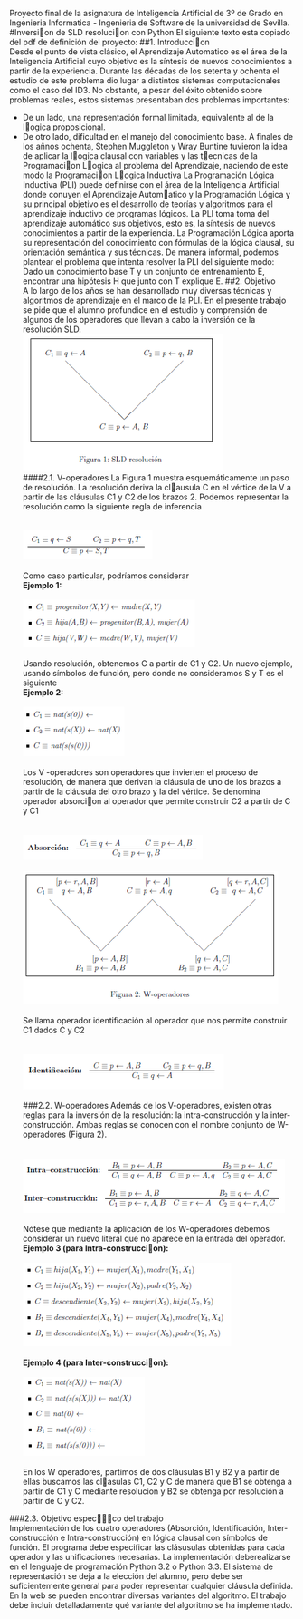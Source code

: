 Proyecto final de la asignatura de Inteligencia Artificial de 3º de Grado en Ingenieria Informatica - Ingenieria de Software de la universidad de Sevilla.
#Inversion de SLD resolucion con Python
El siguiente texto esta copiado del pdf de definición del proyecto:
##1. Introduccion<br>
Desde el punto de vista clásico, el Aprendizaje Automatico es el área de la Inteligencia
Artificial cuyo objetivo es la síntesis de nuevos conocimientos a partir de la experiencia.
Durante las décadas de los setenta y ochenta el estudio de este problema dio lugar a
distintos sistemas computacionales como el caso del ID3. No obstante, a pesar del éxito
obtenido sobre problemas reales, estos sistemas presentaban dos problemas importantes:
* De un lado, una representación formal limitada, equivalente al de la logica proposicional.
* De otro lado, dificultad en el manejo del conocimiento base.
A finales de los añnos ochenta, Stephen Muggleton y Wray Buntine tuvieron la idea de
aplicar la logica clausal con variables y las tecnicas de la Programacion Logica al problema
del Aprendizaje, naciendo de este modo la Programacion Logica Inductiva
La Programación Lógica Inductiva (PLI) puede definirse con el área de la Inteligencia
Artificial donde conuyen el Aprendizaje Automatico y la Programación Lógica y
su principal objetivo es el desarrollo de teorías y algoritmos para el aprendizaje inductivo
de programas lógicos. La PLI toma toma del aprendizaje automático sus objetivos, esto
es, la síntesis de nuevos conocimientos a partir de la experiencia. La Programación Lógica
aporta su representación del conocimiento con fórmulas de la lógica clausal, su orientación
semántica y sus técnicas.
De manera informal, podemos plantear el problema que intenta resolver la PLI del siguiente
modo: Dado un conocimiento base T y un conjunto de entrenamiento E, encontrar
una hipótesis H que junto con T explique E.
##2. Objetivo <br>
A lo largo de los años se han desarrollado muy diversas técnicas y algoritmos de
aprendizaje en el marco de la PLI. En el presente trabajo se pide que el alumno profundice
en el estudio y comprensión de algunos de los operadores que llevan a cabo la inversión
de la resolución SLD.<br>
![/images/1.png](/images/1.png)<br>
####2.1. V-operadores
La Figura 1 muestra esquemáticamente un paso de resolución. La resolución deriva la
clausula C en el vértice de la V a partir de las cláusulas C1 y C2 de los brazos 2. Podemos
representar la resolución como la siguiente regla de inferencia<br>
<br><br>
![/images/2.png](/images/2.png)<br><br>
Como caso particular, podríamos considerar<br>
**Ejemplo 1:**
<br><br>
![/images/3.png](/images/3.png)<br><br>
Usando resolución, obtenemos C a partir de C1 y C2. Un nuevo ejemplo, usando
símbolos de función, pero donde no consideramos S y T es el siguiente<br>
**Ejemplo 2:**
<br><br>
![/images/4.png](/images/4.png)<br><br>
Los V -operadores son operadores que invierten el proceso de resolución, de manera
que derivan la cláusula de uno de los brazos a partir de la cláusula del otro brazo y la del
vértice. Se denomina operador absorcion al operador que permite construir C2 a partir de
C y C1<br>
<br><br>
![/images/5.png](/images/5.png)<br><br>
![/images/6.png](/images/6.png)<br><br>
Se llama operador identificación al operador que nos permite construir C1 dados C y C2<br>
<br><br>
![/images/7.png](/images/7.png)<br><br>
###2.2. W-operadores
Además de los V-operadores, existen otras reglas para la inversión de la resolución:
la intra-construcción y la inter-construcción. Ambas reglas se conocen con el nombre
conjunto de W-operadores (Figura 2).<br>
<br><br>
![/images/8.png](/images/8.png)<br><br>
Nótese que mediante la aplicación de los W-operadores debemos considerar un nuevo
literal que no aparece en la entrada del operador.<br>
**Ejemplo 3 (para Intra-construccion):**
<br><br>
![/images/9.png](/images/9.png)<br><br>
**Ejemplo 4 (para Inter-construccion):**
<br><br>
![/images/10.png](/images/10.png)<br><br>
En los W operadores, partimos de dos cláusulas B1 y B2 y a partir de ellas buscamos
las clasulas C1, C2 y C de manera que B1 se obtenga a partir de C1 y C mediante resolucion
y B2 se obtenga por resolución a partir de C y C2.<br>

###2.3. Objetivo especco del trabajo<br>
Implementación de los cuatro operadores (Absorción, Identificación, Inter-
construcción e Intra-construcción) en lógica clausal con símbolos de función. El
programa debe especificar las clásusulas obtenidas para cada operador y las unificaciones
necesarias. La implementación deberealizarse en el lenguaje de programación Python 3.2
o Python 3.3. El sistema de representación se deja a la elección del alumno, pero debe ser
suficientemente general para poder representar cualquier cláusula definida. En la web se
pueden encontrar diversas variantes del algoritmo. El trabajo debe incluir detalladamente
qué variante del algoritmo se ha implementado.
